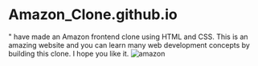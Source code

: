 # Amazon_Clone.github.io
" have made an Amazon frontend clone using HTML and CSS.
This is an amazing website and you can learn many web development concepts by building this clone.
I hope you like it.
![amazon](https://github.com/MunawarJohar/Amazon_Clone.github.io/assets/106137102/d3b1cb1c-8a42-4cd0-8278-2e9ac5e253d6)
